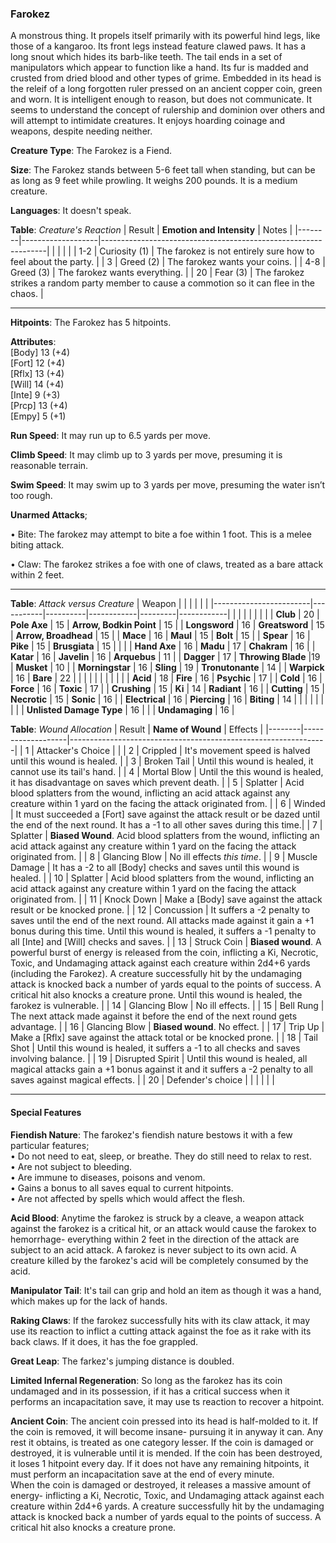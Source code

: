 ### Farokez
A monstrous thing. It propels itself primarily with its powerful hind legs, like those of a kangaroo. Its front legs instead feature clawed paws. It has a long snout which hides its barb-like teeth. The tail ends in a set of manipulators which appear to function like a hand. Its fur is madded and crusted from dried blood and other types of grime. Embedded in its head is the releif of a long forgotten ruler pressed on an ancient copper coin, green and worn. It is intelligent enough to reason, but does not communicate. It seems to understand the concept of rulership and dominion over others and will attempt to intimidate creatures. It enjoys hoarding coinage and weapons, despite needing neither.  

**Creature Type**: The Farokez is a Fiend.

**Size**: The Farokez stands between 5-6 feet tall when standing, but can be as long as 9 feet while prowling. It weighs 200 pounds. It is a medium creature.

**Languages**: It doesn't speak.

**Table**: *Creature's Reaction*
| Result | **Emotion and Intensity** | Notes                                                        |
|--------|-------------------|----------------------------------------------------------------|
|        |                                                |                                   |
|   1-2  | Curiosity (1) | The farokez is not entirely sure how to feel about the party.   |
|    3   | Greed (2)  | The farokez wants your coins. |
|   4-8  | Greed (3)     | The farokez wants everything. |
|   20   | Fear (3)  | The farokez strikes a random party member to cause a commotion so it can flee in the chaos. |

-----

**Hitpoints**: The Farokez has 5 hitpoints.

**Attributes**:  
[Body] 13 (+4)  
[Fort] 12 (+4)  
[Rflx] 13 (+4)  
[Will] 14 (+4)  
[Inte] 9 (+3)  
[Prcp] 13 (+4)  
[Empy] 5 (+1)  

**Run Speed**: It may run up to 6.5 yards per move.

**Climb Speed**: It may climb up to 3 yards per move, presuming it is reasonable terrain.

**Swim Speed**: It may swim up to 3 yards per move, presuming the water isn’t too rough.

**Unarmed Attacks**;
 
 • Bite: The farokez may attempt to bite a foe within 1 foot. This is a melee biting attack.

 • Claw: The farokez strikes a foe with one of claws, treated as a bare attack within 2 feet.
 
---------------------

**Table**: *Attack versus Creature*
| Weapon                 |          |            |         |            |         |
|------------------------|-----------|----------|------------|---------|------------|
|                        |          |            |         |            |         |
| **Club**                   | 20   | **Pole Axe** | 15     | **Arrow, Bodkin Point**    | 15    |
| **Longsword**              | 16    | **Greatsword** | 15     | **Arrow, Broadhead**    | 15    |
| **Mace**                   | 16    | **Maul** | 15     | **Bolt** | 15    |
| **Spear**                  | 16     | **Pike** | 15     | **Brusgiata** | 15     |  |     |
| **Hand Axe**               | 16     | **Madu** | 17     | **Chakram** | 16    |
| **Katar**                  | 16     | **Javelin** | 16    | **Arquebus** | 11    |
| **Dagger**                 | 17     | **Throwing Blade** |19    | **Musket** | 10    |
| **Morningstar**            | 16     | **Sling** | 19    | **Tronutonante** | 14    |
| **Warpick**                | 16     | **Bare** | 22  |  |     |
|                        |           |          |            |         |            |
| **Acid**                   | 18     | **Fire** | 16     | **Psychic** | 17     |
| **Cold**                   | 16     | **Force** | 16     | **Toxic**  | 17     |
| **Crushing**               | 15     | **Ki** | 14     | **Radiant** | 16     |
| **Cutting**                | 15     | **Necrotic** | 15     | **Sonic** | 16    |
| **Electrical**             | 16     | **Piercing** | 16     | **Biting** | 14    |
|                        |           |          |            |         |            |
| **Unlisted Damage Type** | 16 |    |     | **Undamaging** | 16 |



**Table**: *Wound Allocation*
| Result | **Name of Wound** | Effects                                                        |
|--------|-------------------|----------------------------------------------------------------|
|   1    | Attacker's Choice |                                                                |
|   2    | Crippled          | It's movement speed is halved until this wound is healed.      |
|   3    | Broken Tail       | Until this wound is healed, it cannot use its tail's hand. |
|   4    | Mortal Blow       | Until the this wound is healed, it has disadvantage on saves which prevent death. |
|   5    | Splatter          | Acid blood splatters from the wound, inflicting an acid attack against any creature within 1 yard on the facing the attack originated from. |
|   6    | Winded            | It must succeeded a [Fort] save against the attack result or be dazed until the end of the next round. It has a -1 to all other saves during this time.|
|   7    | Splatter          | **Biased Wound**. Acid blood splatters from the wound, inflicting an acid attack against any creature within 1 yard on the facing the attack originated from. |
|   8    | Glancing Blow     | No ill effects _this time_.                                     |
|   9    | Muscle Damage     | It has a -2 to all [Body] checks and saves until this wound is healed. |
|   10   | Splatter          | Acid blood splatters from the wound, inflicting an acid attack against any creature within 1 yard on the facing the attack originated from. |
|   11   | Knock Down        | Make a [Body] save against the attack result or be knocked prone. |
|   12   | Concussion        | It suffers a -2 penalty to saves until the end of the next round. All attacks made against it gain a +1 bonus during this time. Until this wound is healed, it suffers a -1 penalty to all [Inte] and [Will] checks and saves. |
|   13   | Struck Coin       | **Biased wound**. A powerful burst of energy is released from the coin, inflicting a Ki, Necrotic, Toxic, and Undamaging attack against each creature within 2d4+6 yards (including the Farokez). A creature successfully hit by the undamaging attack is knocked back a number of yards equal to the points of success. A critical hit also knocks a creature prone. Until this wound is healed, the farokez is vulnerable. |
|   14   | Glancing Blow     | No ill effects. |
|   15   | Bell Rung         | The next attack made against it before the end of the next round gets advantage.  |
|   16   | Glancing Blow     | **Biased wound**. No effect. |
|   17   | Trip Up           | Make a [Rflx] save against the attack total or be knocked prone.                                  |
|   18   | Tail Shot         | Until this wound is healed, it suffers a -1 to all checks and saves involving balance. |
|   19   | Disrupted Spirit  | Until this wound is healed, all magical attacks gain a +1 bonus against it and it suffers a -2 penalty to all saves against magical effects. |
|   20   | Defender's choice |                                   |
|        |                                                |                                   |

---------------------

#### Special Features 

**Fiendish Nature**: The farokez's fiendish nature bestows it with a few particular features;  
 • Do not need to eat, sleep, or breathe. They do still need to relax to rest.  
 • Are not subject to bleeding.  
 • Are immune to diseases, poisons and venom.  
 • Gains a bonus to all saves equal to current hitpoints.  
 • Are not affected by spells which would affect the flesh.  

**Acid Blood**: Anytime the farokez is struck by a cleave, a weapon attack against the farokez is a critical hit, or an attack would cause the farokex to hemorrhage- everything within 2 feet in the direction of the attack are subject to an acid attack. A farokez is never subject to its own acid. A creature killed by the farokez's acid will be completely consumed by the acid.

**Manipulator Tail**: It's tail can grip and hold an item as though it was a hand, which makes up for the lack of hands.

**Raking Claws**: If the farokez successfully hits with its claw attack, it may use its reaction to inflict a cutting attack against the foe as it rake with its back claws. If it does, it has the foe grappled.

**Great Leap**: The farkez's jumping distance is doubled.

**Limited Infernal Regeneration**: So long as the farokez has its coin undamaged and in its possession, if it has a critical success when it performs an incapacitation save, it may use ts reaction to recover a hitpoint.

**Ancient Coin**: The ancient coin pressed into its head is half-molded to it. If the coin is removed, it will become insane- pursuing it in anyway it can. Any rest it obtains, is treated as one category lesser. If the coin is damaged or destroyed, it is vulnerable until it is mended. If the coin has been destroyed, it loses 1 hitpoint every day. If it does not have any remaining hitpoints, it must perform an incapacitation save at the end of every minute.  
When the coin is damaged or destroyed, it releases a massive amount of energy- inflicting a Ki, Necrotic, Toxic, and Undamaging attack against each creature within 2d4+6 yards. A creature successfully hit by the undamaging attack is knocked back a number of yards equal to the points of success. A critical hit also knocks a creature prone.
